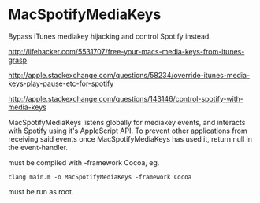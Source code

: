 # MacSpotifyMediaKeys
Bypass iTunes mediakey hijacking and control Spotify instead.

http://lifehacker.com/5531707/free-your-macs-media-keys-from-itunes-grasp

http://apple.stackexchange.com/questions/58234/override-itunes-media-keys-play-pause-etc-for-spotify

http://apple.stackexchange.com/questions/143146/control-spotify-with-media-keys



MacSpotifyMediaKeys listens globally for mediakey events, and interacts with Spotify using it's AppleScript API.
To prevent other applications from receiving said events once MacSpotifyMediaKeys has used it, return null in the event-handler.

must be compiled with -framework Cocoa, eg. 

```clang main.m -o MacSpotifyMediaKeys -framework Cocoa```


must be run as root.

